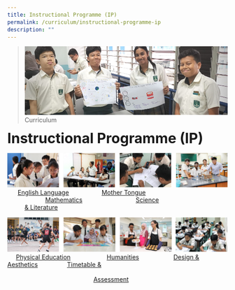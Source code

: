 ```yaml
---
title: Instructional Programme (IP)
permalink: /curriculum/instructional-programme-ip
description: ""
---
```

>![](/images/Curriculum/Curriculum.jpg)
>Curriculum

**<font size=6>Instructional Programme (IP)</font>**

![](/images/Curriculum/Subjects%201.png)
&nbsp;&nbsp;&nbsp;&nbsp;&nbsp;&nbsp;[English Language](https://moe-sengkangsec-staging.netlify.app/curriculum/instructional-programme-ip/english-language-and-literature-department)&nbsp;&nbsp;&nbsp;&nbsp;&nbsp;&nbsp;&nbsp;&nbsp;&nbsp;&nbsp;&nbsp;&nbsp;&nbsp;&nbsp;&nbsp;&nbsp;&nbsp;&nbsp;&nbsp;[Mother Tongue](https://moe-sengkangsec-staging.netlify.app/curriculum/instructional-programme-ip/mother-tongue) &nbsp;&nbsp;&nbsp;&nbsp;&nbsp;&nbsp;&nbsp;&nbsp;&nbsp;&nbsp;&nbsp;&nbsp;&nbsp;&nbsp;&nbsp;&nbsp;&nbsp;&nbsp;&nbsp;&nbsp;&nbsp;&nbsp;[Mathematics](https://moe-sengkangsec-staging.netlify.app/curriculum/instructional-programme-ip/mathematics)&nbsp;&nbsp;&nbsp;&nbsp;&nbsp;&nbsp;&nbsp;&nbsp;&nbsp;&nbsp;&nbsp;&nbsp;&nbsp;&nbsp;&nbsp;&nbsp;&nbsp;&nbsp;&nbsp;&nbsp;&nbsp;&nbsp;&nbsp;&nbsp;&nbsp;&nbsp;&nbsp;&nbsp;&nbsp;&nbsp;&nbsp;[Science](https://moe-sengkangsec-staging.netlify.app/curriculum/instructional-programme-ip/science)<br>&nbsp;&nbsp;&nbsp;&nbsp;&nbsp;&nbsp;&nbsp;&nbsp;&nbsp; [& Literature](https://moe-sengkangsec-staging.netlify.app/curriculum/instructional-programme-ip/english-language-and-literature-department)

![](/images/Curriculum/Subjects%202.png)
&nbsp;&nbsp;&nbsp;&nbsp;&nbsp;[Physical Education](https://moe-sengkangsec-staging.netlify.app/curriculum/instructional-programme-ip/physical-education)&nbsp;&nbsp;&nbsp;&nbsp;&nbsp;&nbsp;&nbsp;&nbsp;&nbsp;&nbsp;&nbsp;&nbsp;&nbsp;&nbsp;&nbsp;&nbsp;&nbsp;&nbsp;&nbsp;&nbsp;  [Humanities](https://moe-sengkangsec-staging.netlify.app/curriculum/instructional-programme-ip/humanities)&nbsp;&nbsp;&nbsp;&nbsp;&nbsp;&nbsp;&nbsp;&nbsp;&nbsp;&nbsp;&nbsp;&nbsp;&nbsp;&nbsp;&nbsp;&nbsp;&nbsp;&nbsp; &nbsp;[Design & Aesthetics](https://moe-sengkangsec-staging.netlify.app/curriculum/instructional-programme-ip/design-and-aesthetics)  &nbsp;&nbsp;&nbsp;&nbsp;&nbsp;&nbsp;&nbsp;&nbsp;&nbsp;&nbsp;&nbsp;&nbsp;&nbsp;&nbsp;&nbsp;&nbsp;[Timetable &](https://moe-sengkangsec-staging.netlify.app/curriculum/instructional-programme-ip/timetable-and-assessment) <br>&nbsp;&nbsp;&nbsp;&nbsp;&nbsp;&nbsp;&nbsp;&nbsp;&nbsp;&nbsp;&nbsp;&nbsp;&nbsp;&nbsp;&nbsp;&nbsp;&nbsp;&nbsp;&nbsp;&nbsp;&nbsp;&nbsp;&nbsp;&nbsp;&nbsp;&nbsp;&nbsp;&nbsp;&nbsp;&nbsp;&nbsp;&nbsp;&nbsp;&nbsp;&nbsp;&nbsp;&nbsp;&nbsp;&nbsp;&nbsp;&nbsp;&nbsp;&nbsp;&nbsp;&nbsp;&nbsp;&nbsp;&nbsp;&nbsp;&nbsp;&nbsp;&nbsp;&nbsp;&nbsp;&nbsp;&nbsp;&nbsp;&nbsp;&nbsp;&nbsp;&nbsp;&nbsp;&nbsp;&nbsp;&nbsp;&nbsp;&nbsp;&nbsp;&nbsp;&nbsp;&nbsp;&nbsp;&nbsp;&nbsp;&nbsp;&nbsp;&nbsp;&nbsp;&nbsp;&nbsp;&nbsp;&nbsp;&nbsp;&nbsp;&nbsp;&nbsp;&nbsp;&nbsp;&nbsp;&nbsp;&nbsp;&nbsp;&nbsp;&nbsp;&nbsp;&nbsp;&nbsp;&nbsp;&nbsp;&nbsp;&nbsp;&nbsp;&nbsp;&nbsp;&nbsp;&nbsp;&nbsp;&nbsp;&nbsp;&nbsp;&nbsp;&nbsp;&nbsp;&nbsp;&nbsp;&nbsp;&nbsp;&nbsp;&nbsp;&nbsp;&nbsp;&nbsp;&nbsp;&nbsp;&nbsp;&nbsp;&nbsp;&nbsp;&nbsp;&nbsp;&nbsp;&nbsp;&nbsp;&nbsp;&nbsp;&nbsp;&nbsp;&nbsp;&nbsp;&nbsp;&nbsp;&nbsp;&nbsp;&nbsp;&nbsp;&nbsp;&nbsp;&nbsp;&nbsp;&nbsp;&nbsp;&nbsp;&nbsp;&nbsp;&nbsp;&nbsp;&nbsp;&nbsp;&nbsp;&nbsp;&nbsp;&nbsp;&nbsp;&nbsp;&nbsp;&nbsp;&nbsp;&nbsp;&nbsp;&nbsp;&nbsp;&nbsp;&nbsp;&nbsp;&nbsp;&nbsp;&nbsp;&nbsp;[Assessment](https://moe-sengkangsec-staging.netlify.app/curriculum/instructional-programme-ip/timetable-and-assessment)